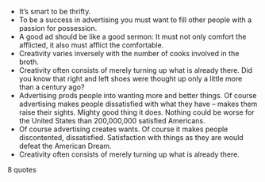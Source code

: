  - It’s smart to be thrifty.
 - To be a success in advertising you must want to fill other people with a passion for possession.
 - A good ad should be like a good sermon: It must not only comfort the afflicted, it also must afflict the comfortable.
 - Creativity varies inversely with the number of cooks involved in the broth.
 - Creativity often consists of merely turning up what is already there. Did you know that right and left shoes were thought up only a little more than a century ago?
 - Advertising prods people into wanting more and better things. Of course advertising makes people dissatisfied with what they have – makes them raise their sights. Mighty good thing it does. Nothing could be worse for the United States than 200,000,000 satisfied Americans.
 - Of course advertising creates wants. Of course it makes people discontented, dissatisfied. Satisfaction with things as they are would defeat the American Dream.
 - Creativity often consists of merely turning up what is already there.

8 quotes